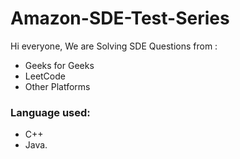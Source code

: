 # Amazon-SDE-Test-Series

Hi everyone, We are Solving SDE Questions from : 
- Geeks for Geeks 
- LeetCode
- Other Platforms
### Language used:
- C++ 
- Java.
